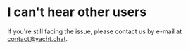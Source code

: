 

# I can't hear other users


If you're still facing the issue, please contact us by e-mail at [contact@yacht.chat](mailto:contact@yacht.chat).